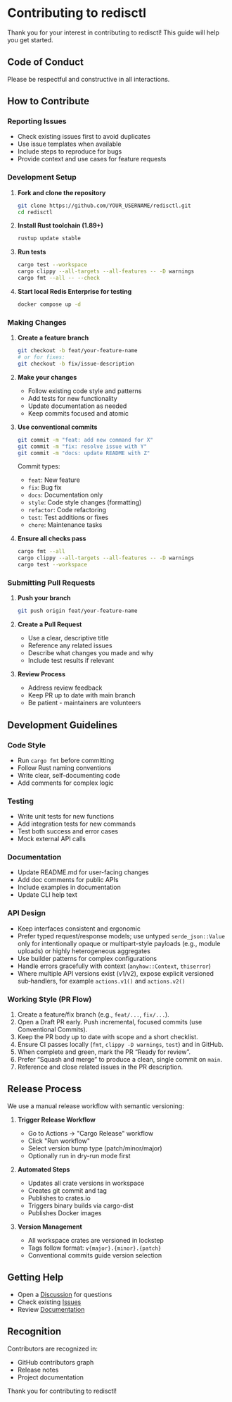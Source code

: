 # Contributing to redisctl

Thank you for your interest in contributing to redisctl! This guide will help you get started.

## Code of Conduct

Please be respectful and constructive in all interactions.

## How to Contribute

### Reporting Issues

- Check existing issues first to avoid duplicates
- Use issue templates when available
- Include steps to reproduce for bugs
- Provide context and use cases for feature requests

### Development Setup

1. **Fork and clone the repository**
   ```bash
   git clone https://github.com/YOUR_USERNAME/redisctl.git
   cd redisctl
   ```

2. **Install Rust toolchain (1.89+)**
   ```bash
   rustup update stable
   ```

3. **Run tests**
   ```bash
   cargo test --workspace
   cargo clippy --all-targets --all-features -- -D warnings
   cargo fmt --all -- --check
   ```

4. **Start local Redis Enterprise for testing**
   ```bash
   docker compose up -d
   ```

### Making Changes

1. **Create a feature branch**
   ```bash
   git checkout -b feat/your-feature-name
   # or for fixes:
   git checkout -b fix/issue-description
   ```

2. **Make your changes**
   - Follow existing code style and patterns
   - Add tests for new functionality
   - Update documentation as needed
   - Keep commits focused and atomic

3. **Use conventional commits**
   ```bash
   git commit -m "feat: add new command for X"
   git commit -m "fix: resolve issue with Y"
   git commit -m "docs: update README with Z"
   ```

   Commit types:
   - `feat`: New feature
   - `fix`: Bug fix
   - `docs`: Documentation only
   - `style`: Code style changes (formatting)
   - `refactor`: Code refactoring
   - `test`: Test additions or fixes
   - `chore`: Maintenance tasks

4. **Ensure all checks pass**
   ```bash
   cargo fmt --all
   cargo clippy --all-targets --all-features -- -D warnings
   cargo test --workspace
   ```

### Submitting Pull Requests

1. **Push your branch**
   ```bash
   git push origin feat/your-feature-name
   ```

2. **Create a Pull Request**
   - Use a clear, descriptive title
   - Reference any related issues
   - Describe what changes you made and why
   - Include test results if relevant

3. **Review Process**
   - Address review feedback
   - Keep PR up to date with main branch
   - Be patient - maintainers are volunteers

## Development Guidelines

### Code Style

- Run `cargo fmt` before committing
- Follow Rust naming conventions
- Write clear, self-documenting code
- Add comments for complex logic

### Testing

- Write unit tests for new functions
- Add integration tests for new commands
- Test both success and error cases
- Mock external API calls

### Documentation

- Update README.md for user-facing changes
- Add doc comments for public APIs
- Include examples in documentation
- Update CLI help text

### API Design

- Keep interfaces consistent and ergonomic
- Prefer typed request/response models; use untyped `serde_json::Value` only for
  intentionally opaque or multipart-style payloads (e.g., module uploads) or
  highly heterogeneous aggregates
- Use builder patterns for complex configurations
- Handle errors gracefully with context (`anyhow::Context`, `thiserror`)
- Where multiple API versions exist (v1/v2), expose explicit versioned sub‑handlers,
  for example `actions.v1()` and `actions.v2()`

### Working Style (PR Flow)

1. Create a feature/fix branch (e.g., `feat/...`, `fix/...`).
2. Open a Draft PR early. Push incremental, focused commits (use Conventional Commits).
3. Keep the PR body up to date with scope and a short checklist.
4. Ensure CI passes locally (`fmt`, `clippy -D warnings`, `test`) and in GitHub.
5. When complete and green, mark the PR “Ready for review”.
6. Prefer “Squash and merge” to produce a clean, single commit on `main`.
7. Reference and close related issues in the PR description.

## Release Process

We use a manual release workflow with semantic versioning:

1. **Trigger Release Workflow**
   - Go to Actions → "Cargo Release" workflow
   - Click "Run workflow"
   - Select version bump type (patch/minor/major)
   - Optionally run in dry-run mode first

2. **Automated Steps**
   - Updates all crate versions in workspace
   - Creates git commit and tag
   - Publishes to crates.io
   - Triggers binary builds via cargo-dist
   - Publishes Docker images

3. **Version Management**
   - All workspace crates are versioned in lockstep
   - Tags follow format: `v{major}.{minor}.{patch}`
   - Conventional commits guide version selection

## Getting Help

- Open a [Discussion](https://github.com/joshrotenberg/redisctl/discussions) for questions
- Check existing [Issues](https://github.com/joshrotenberg/redisctl/issues)
- Review [Documentation](https://docs.rs/redisctl)

## Recognition

Contributors are recognized in:
- GitHub contributors graph
- Release notes
- Project documentation

Thank you for contributing to redisctl!
